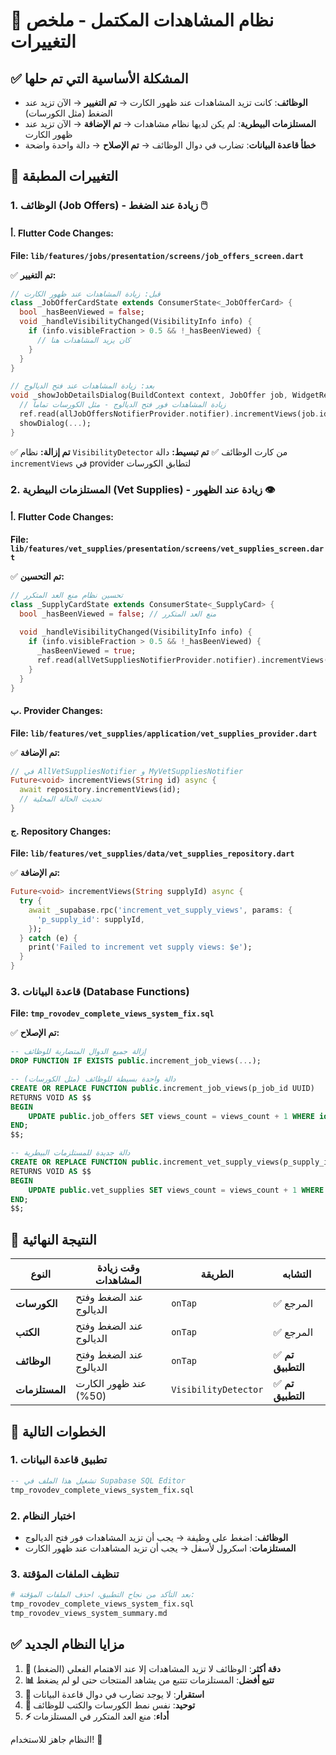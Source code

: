 # 🎯 نظام المشاهدات المكتمل - ملخص التغييرات

## ✅ المشكلة الأساسية التي تم حلها
- **الوظائف**: كانت تزيد المشاهدات عند ظهور الكارت → **تم التغيير** → الآن تزيد عند الضغط (مثل الكورسات)
- **المستلزمات البيطرية**: لم يكن لديها نظام مشاهدات → **تم الإضافة** → الآن تزيد عند ظهور الكارت
- **خطأ قاعدة البيانات**: تضارب في دوال الوظائف → **تم الإصلاح** → دالة واحدة واضحة

## 🔧 التغييرات المطبقة

### 1. الوظائف (Job Offers) - زيادة عند الضغط 🖱️

#### أ. Flutter Code Changes:
**File: `lib/features/jobs/presentation/screens/job_offers_screen.dart`**

✅ **تم التغيير:**
```dart
// قبل: زيادة المشاهدات عند ظهور الكارت
class _JobOfferCardState extends ConsumerState<_JobOfferCard> {
  bool _hasBeenViewed = false;
  void _handleVisibilityChanged(VisibilityInfo info) {
    if (info.visibleFraction > 0.5 && !_hasBeenViewed) {
      // كان يزيد المشاهدات هنا
    }
  }
}

// بعد: زيادة المشاهدات عند فتح الديالوج
void _showJobDetailsDialog(BuildContext context, JobOffer job, WidgetRef ref) {
  // زيادة المشاهدات فور فتح الديالوج - مثل الكورسات تماماً
  ref.read(allJobOffersNotifierProvider.notifier).incrementViews(job.id);
  showDialog(...);
}
```

✅ **تم إزالة:** نظام `VisibilityDetector` من كارت الوظائف
✅ **تم تبسيط:** دالة `incrementViews` في provider لتطابق الكورسات

### 2. المستلزمات البيطرية (Vet Supplies) - زيادة عند الظهور 👁️

#### أ. Flutter Code Changes:
**File: `lib/features/vet_supplies/presentation/screens/vet_supplies_screen.dart`**

✅ **تم التحسين:**
```dart
// تحسين نظام منع العد المتكرر
class _SupplyCardState extends ConsumerState<_SupplyCard> {
  bool _hasBeenViewed = false; // منع العد المتكرر
  
  void _handleVisibilityChanged(VisibilityInfo info) {
    if (info.visibleFraction > 0.5 && !_hasBeenViewed) {
      _hasBeenViewed = true;
      ref.read(allVetSuppliesNotifierProvider.notifier).incrementViews(widget.supply.id);
    }
  }
}
```

#### ب. Provider Changes:
**File: `lib/features/vet_supplies/application/vet_supplies_provider.dart`**

✅ **تم الإضافة:**
```dart
// في AllVetSuppliesNotifier و MyVetSuppliesNotifier
Future<void> incrementViews(String id) async {
  await repository.incrementViews(id);
  // تحديث الحالة المحلية
}
```

#### ج. Repository Changes:
**File: `lib/features/vet_supplies/data/vet_supplies_repository.dart`**

✅ **تم الإضافة:**
```dart
Future<void> incrementViews(String supplyId) async {
  try {
    await _supabase.rpc('increment_vet_supply_views', params: {
      'p_supply_id': supplyId,
    });
  } catch (e) {
    print('Failed to increment vet supply views: $e');
  }
}
```

### 3. قاعدة البيانات (Database Functions)

**File: `tmp_rovodev_complete_views_system_fix.sql`**

✅ **تم الإصلاح:**
```sql
-- إزالة جميع الدوال المتضاربة للوظائف
DROP FUNCTION IF EXISTS public.increment_job_views(...);

-- دالة واحدة بسيطة للوظائف (مثل الكورسات)
CREATE OR REPLACE FUNCTION public.increment_job_views(p_job_id UUID)
RETURNS VOID AS $$
BEGIN
    UPDATE public.job_offers SET views_count = views_count + 1 WHERE id = p_job_id;
END;
$$;

-- دالة جديدة للمستلزمات البيطرية
CREATE OR REPLACE FUNCTION public.increment_vet_supply_views(p_supply_id UUID)
RETURNS VOID AS $$
BEGIN
    UPDATE public.vet_supplies SET views_count = views_count + 1 WHERE id = p_supply_id;
END;
$$;
```

## 🎯 النتيجة النهائية

| النوع | وقت زيادة المشاهدات | الطريقة | التشابه |
|------|-------------------|---------|---------|
| **الكورسات** | عند الضغط وفتح الديالوج | `onTap` | ✅ المرجع |
| **الكتب** | عند الضغط وفتح الديالوج | `onTap` | ✅ المرجع |
| **الوظائف** | عند الضغط وفتح الديالوج | `onTap` | ✅ **تم التطبيق** |
| **المستلزمات** | عند ظهور الكارت (50%) | `VisibilityDetector` | ✅ **تم التطبيق** |

## 🚀 الخطوات التالية

### 1. تطبيق قاعدة البيانات
```sql
-- تشغيل هذا الملف في Supabase SQL Editor
tmp_rovodev_complete_views_system_fix.sql
```

### 2. اختبار النظام
- **الوظائف**: اضغط على وظيفة → يجب أن تزيد المشاهدات فور فتح الديالوج
- **المستلزمات**: اسكرول لأسفل → يجب أن تزيد المشاهدات عند ظهور الكارت

### 3. تنظيف الملفات المؤقتة
```bash
# بعد التأكد من نجاح التطبيق، احذف الملفات المؤقتة:
tmp_rovodev_complete_views_system_fix.sql
tmp_rovodev_views_system_summary.md
```

## ✅ مزايا النظام الجديد

1. **🎯 دقة أكثر**: الوظائف لا تزيد المشاهدات إلا عند الاهتمام الفعلي (الضغط)
2. **📊 تتبع أفضل**: المستلزمات تتتبع من يشاهد المنتجات حتى لو لم يضغط
3. **🔧 استقرار**: لا يوجد تضارب في دوال قاعدة البيانات
4. **🔄 توحيد**: نفس نمط الكورسات والكتب للوظائف
5. **⚡ أداء**: منع العد المتكرر في المستلزمات

النظام جاهز للاستخدام! 🎉
